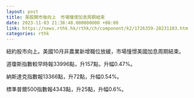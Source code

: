 ```yaml
---
layout: post
title: 美股開市後向上　市場憧憬加息周期結束
date: 2023-11-03 21:38:48.000000000 +08:00
link: https://news.rthk.hk/rthk/ch/component/k2/1726359-20231103.htm
categories: rthk
---
```


紐約股市向上。美國10月非農業新增職位放緩，市場憧憬美國加息周期結束。

道瓊斯指數較早時報33996點，升157點，升幅0.47%。

納斯達克指數報13366點，升72點，升幅0.54%。

標準普爾500指數報4343點，升25點，升幅0.6%。
